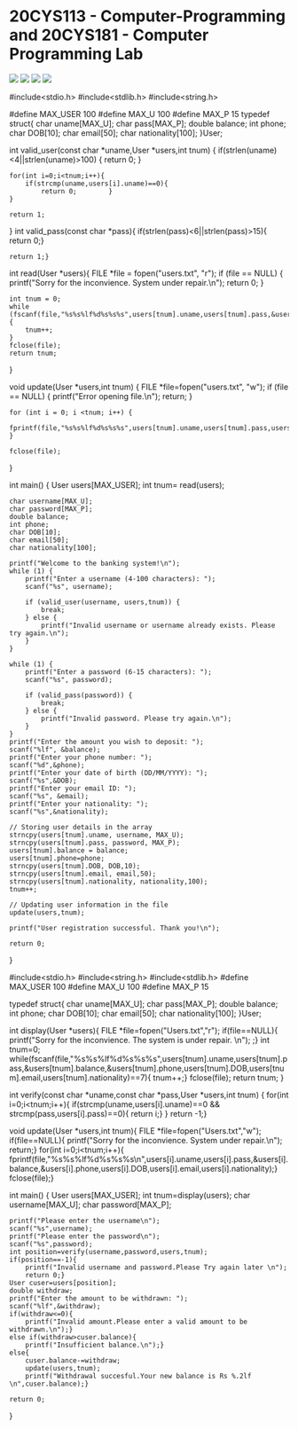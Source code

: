 # 20CYS113 - Computer-Programming and 20CYS181 - Computer Programming Lab 
![](https://img.shields.io/badge/Batch-22CYS-lightgreen) ![](https://img.shields.io/badge/UG-blue) ![](https://img.shields.io/badge/Subject-CP-blue)
![](https://img.shields.io/badge/-HPOJ-brown)


#include<stdio.h>
#include<stdlib.h>
#include<string.h>

#define MAX_USER 100
#define MAX_U 100
#define MAX_P 15
typedef struct{
        char uname[MAX_U];
        char pass[MAX_P];
        double balance;
        int phone;
        char DOB[10];
        char email[50];
        char nationality[100];
}User;

int valid_user(const char *uname,User *users,int tnum) {
    if(strlen(uname)<4||strlen(uname)>100) {
        return 0;
    }

    for(int i=0;i<tnum;i++){
        if(strcmp(uname,users[i].uname)==0){
            return 0;        }
    }

    return 1;
}
int valid_pass(const char *pass){
    if(strlen(pass)<6||strlen(pass)>15){
        return 0;}

    return 1;}

int read(User *users){
    FILE *file = fopen("users.txt", "r");
    if (file == NULL) {
        printf("Sorry for the inconvience. System under repair.\n");
        return 0;
    }

    int tnum = 0;
    while (fscanf(file,"%s%s%lf%d%s%s%s",users[tnum].uname,users[tnum].pass,&users[tnum].balance,&users[tnum].phone,users[tnum].DOB,users[tnum].email,users[tnum].nationality)==7){
	    tnum++;
    }
    fclose(file);
    return tnum;
}

void update(User *users,int tnum) {
    FILE *file=fopen("users.txt", "w");
    if (file == NULL) {
        printf("Error opening file.\n");
        return;
    }

    for (int i = 0; i <tnum; i++) {
        fprintf(file,"%s%s%lf%d%s%s%s",users[tnum].uname,users[tnum].pass,users[tnum].balance,users[tnum].phone,users[tnum].DOB,users[tnum].email,users[tnum].nationality);
    }	

    fclose(file);
}

int main() {
    User users[MAX_USER];
    int tnum= read(users);

    char username[MAX_U];
    char password[MAX_P];
    double balance;
    int phone;
    char DOB[10];
    char email[50];
    char nationality[100];

    printf("Welcome to the banking system!\n");
    while (1) {
        printf("Enter a username (4-100 characters): ");
        scanf("%s", username);

        if (valid_user(username, users,tnum)) {
            break;
        } else {
            printf("Invalid username or username already exists. Please try again.\n");
        }
    }

    while (1) {
        printf("Enter a password (6-15 characters): ");
        scanf("%s", password);

        if (valid_pass(password)) {
            break;
        } else {
            printf("Invalid password. Please try again.\n");
        }
    }
    printf("Enter the amount you wish to deposit: ");
    scanf("%lf", &balance);
    printf("Enter your phone number: ");
    scanf("%d",&phone);
    printf("Enter your date of birth (DD/MM/YYYY): ");
    scanf("%s",&DOB);
    printf("Enter your email ID: ");
    scanf("%s", &email);
    printf("Enter your nationality: ");
    scanf("%s",&nationality);

    // Storing user details in the array
    strncpy(users[tnum].uname, username, MAX_U);
    strncpy(users[tnum].pass, password, MAX_P);
    users[tnum].balance = balance;
    users[tnum].phone=phone;
    strncpy(users[tnum].DOB, DOB,10);
    strncpy(users[tnum].email, email,50);
    strncpy(users[tnum].nationality, nationality,100);
    tnum++;

    // Updating user information in the file
    update(users,tnum);

    printf("User registration successful. Thank you!\n");

    return 0;
}

#include<stdio.h>
#include<string.h>
#include<stdlib.h>
#define MAX_USER 100
#define MAX_U 100
#define MAX_P 15

typedef struct{
	char uname[MAX_U];
	char pass[MAX_P];
	double balance;
	int phone;
	char DOB[10];
	char email[50];
	char nationality[100];
}User;

int display(User *users){
	FILE *file=fopen("Users.txt","r");
	if(file==NULL){
		printf("Sorry for the inconvience. The system is under repair. \n");
		;}
	int tnum=0;
	while(fscanf(file,"%s%s%lf%d%s%s%s",users[tnum].uname,users[tnum].pass,&users[tnum].balance,&users[tnum].phone,users[tnum].DOB,users[tnum].email,users[tnum].nationality)==7){
		tnum++;}
	fclose(file);
	return tnum;
}

int verify(const char *uname,const char *pass,User *users,int tnum)
{
	for(int i=0;i<tnum;i++){
		if(strcmp(uname,users[i].uname)==0 && strcmp(pass,users[i].pass)==0){
			return i;}
	}
	return -1;}

void update(User *users,int tnum){
	FILE *file=fopen("Users.txt","w");
	if(file==NULL){
		printf("Sorry for the inconvience. System under repair.\n");
		return;}
	for(int i=0;i<tnum;i++){
		fprintf(file,"%s%s%lf%d%s%s%s\n",users[i].uname,users[i].pass,&users[i].balance,&users[i].phone,users[i].DOB,users[i].email,users[i].nationality);}
	fclose(file);}


int main()
{
	User users[MAX_USER];
	int tnum=display(users);
	char username[MAX_U];
	char password[MAX_P];

	printf("Please enter the username\n");
	scanf("%s",username);
	printf("Please enter the password\n");
	scanf("%s",password);
	int position=verify(username,password,users,tnum);
	if(position==-1){
		printf("Invalid username and password.Please Try again later \n");
		return 0;}
	User cuser=users[position];
	double withdraw;
	printf("Enter the amount to be withdrawn: ");
	scanf("%lf",&withdraw);
	if(withdraw<=0){
		printf("Invalid amount.Please enter a valid amount to be withdrawn.\n");}
	else if(withdraw>cuser.balance){
		printf("Insufficient balance.\n");}
	else{
		cuser.balance-=withdraw;
		update(users,tnum);
		printf("Withdrawal succesful.Your new balance is Rs %.2lf \n",cuser.balance);}
	
	return 0;
}





















